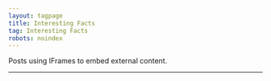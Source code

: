 ```yaml
---
layout: tagpage
title: Interesting Facts
tag: Interesting Facts
robots: noindex
---
```


Posts using IFrames to embed external content.

---

